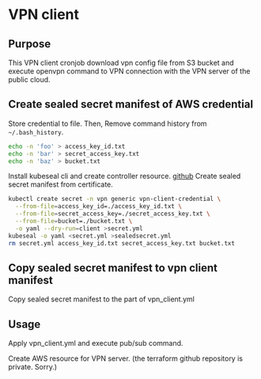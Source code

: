 # VPN client

## Purpose

This VPN client cronjob download vpn config file from S3 bucket and execute openvpn command to VPN connection with the VPN server of the public cloud.

## Create sealed secret manifest of AWS credential

Store credential to file.
Then, Remove command history from `~/.bash_history`.

```bash
echo -n 'foo' > access_key_id.txt
echo -n 'bar' > secret_access_key.txt
echo -n 'baz' > bucket.txt
```

Install kubeseal cli and create controller resource. [github](https://github.com/bitnami-labs/sealed-secrets)
Create sealed secret manifest from certificate.

```bash
kubectl create secret -n vpn generic vpn-client-credential \
  --from-file=access_key_id=./access_key_id.txt \
  --from-file=secret_access_key=./secret_access_key.txt \
  --from-file=bucket=./bucket.txt \
  -o yaml --dry-run=client >secret.yml
kubeseal -o yaml <secret.yml >sealedsecret.yml
rm secret.yml access_key_id.txt secret_access_key.txt bucket.txt
```

## Copy sealed secret manifest to vpn client manifest

Copy sealed secret manifest to the part of vpn_client.yml

## Usage

Apply vpn_client.yml and execute pub/sub command.

Create AWS resource for VPN server. (the terraform github repository is private. Sorry.)
